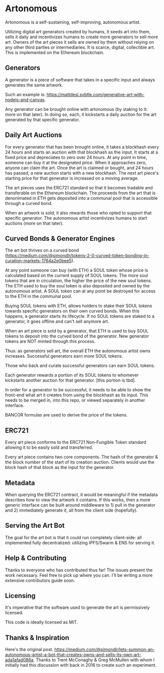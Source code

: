 # Artonomous

Artonomous is a self-sustaining, self-improving, autonomous artist.

Utilizing digital art generators created by humans, it seeds art into them, sells it daily and incentivizes humans to create more generators to sell more art. Owners of the art pieces it sells are owned by them without relying on any other third parties or intermediaries. It is scarce, digital, collectible art. This is implemented on the Ethereum blockchain.

## Generators

A generator is a piece of software that takes in a specific input and always generates the same artwork.

Such an example is: https://mattdesl.svbtle.com/generative-art-with-nodejs-and-canvas.

Any generator can be brought online with artonomous (by staking to it: more on that later). In doing so, each, it kickstarts a daily auction for the art generated by that specific generator.

## Daily Art Auctions

For every generator that has been brought online, it takes a blockhash every 24 hours and starts an auction with that blockhash as the input. It starts at a fixed price and depreciates to zero over 24 hours. At any point in time, someone can buy it at the designated price. When it approaches zero, anyone can claim the art. Once the art is claimed or bought, and 24 hours has passed, a new auction starts with a new blockhash. The next art piece's starting price for that generator is increased on a moving average.

The art pieces uses the ERC721 standard so that it becomes tradable and transferable on the Ethereum blockchain. The proceeds from the art that is denonimated in ETH gets deposited into a communal pool that is accessible through a curved bond.

When an artwork is sold, it also rewards those who opted to support that specific generator. The autonomous artist incentivizes humans to start auctions (more on that later).

## Curved Bonds & Generator Engines

The art bot thrives on a curved bond (https://medium.com/@simondlr/tokens-2-0-curved-token-bonding-in-curation-markets-1764a2e0bee5).

At any point someone can buy (with ETH) a SOUL token whose price is calculated based on the current supply of SOUL tokens. The more soul tokens that are in circulation, the higher the price of the new soul tokens. The ETH used to buy the soul token is also deposited and owned by the autonomous artist. A SOUL token can at any point be destroyed for access to the ETH in the communal pool.

Buying SOUL tokens with ETH, allows holders to stake their SOUL tokens towards specific generators on their own curved bonds. When this happens, a generator starts its lifecycle. If no SOUL tokens are staked to a generator, it goes offline and can't sell anymore art.

When an art piece is sold by a generator, that ETH is used to buy SOUL tokens to deposit into the curved bond of the generator. New generator tokens are NOT minted through this process.

Thus: as generators sell art, the overall ETH the autonomous artist owns increases. Successful generators earn more SOUL tokens.

Those who back and curate successful generators can earn SOUL tokens.

Each generator rewards a portion of its SOUL tokens to whomever kickstarts another auction for that generator. [this portion is tbd].

In order for a generator to be successful, it needs to be able to show the front-end what art it creates from using the blockhash as its input. This needs to be merged in, into this repo, or viewed separately in another interface.

BANCOR formulas are used to derive the price of the tokens.

## ERC721

Every art piece conforms to the ERC721 Non-Fungible Token standard allowing it to be easily sold and transferred.

Every art piece contains two core components. The hash of the generator & the block number of the start of its creation auction. Clients would use the block hash of that block as the input for the generator.

## Metadata

When querying the ERC721 contract, it would be meaningful if the metadata describes how to view the artwork it contains. If this works, then a more generic interface can be built around middleware to 1) pull in the generator and 2) immediately generate it, all from the client side (hopefully).

## Serving the Art Bot

The goal for the art bot is that it could run completely client-side: all implemented fully decentralized: utilizing IPFS/Swarm & ENS for serving it.

## Help & Contributing

Thanks to everyone who has contributed thus far! The issues present the work necessary. Feel free to pick up where you can. I'll be writing a more extensive contributors guide soon.

## Licensing

It's imperative that the software used to generate the art is permissively licensed.

This code is ideally licensed as MIT.

## Thanks & Inspiration

Here's the original post. https://medium.com/@simondlr/lets-summon-an-autonomous-artist-a-bot-that-creates-owns-and-sells-its-own-art-ada1afad086a. Thanks to Trent McConaghy & Greg McMullen with whom I initially had this discussion with back in 2016 to create such an experiment.
